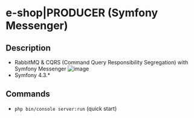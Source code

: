 # e-shop|PRODUCER (Symfony Messenger)

## Description
- RabbitMQ & CQRS (Command Query Responsibility Segregation) with Symfony Messenger
![image](https://user-images.githubusercontent.com/26516689/120509277-08e8fc80-c3d1-11eb-80b5-cd91bd635c5f.png)
- Symfony 4.3.*

## Commands
- ```php bin/console server:run``` (quick start)
